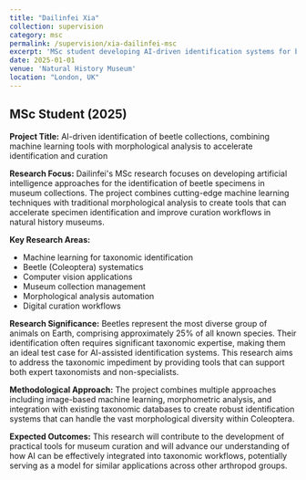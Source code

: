 ```yaml
---
title: "Dailinfei Xia"
collection: supervision
category: msc
permalink: /supervision/xia-dailinfei-msc
excerpt: 'MSc student developing AI-driven identification systems for beetle collections using machine learning and morphological analysis.'
date: 2025-01-01
venue: 'Natural History Museum'
location: "London, UK"
---
```


## MSc Student (2025)

**Project Title:** AI-driven identification of beetle collections, combining machine learning tools with morphological analysis to accelerate identification and curation

**Research Focus:**
Dailinfei's MSc research focuses on developing artificial intelligence approaches for the identification of beetle specimens in museum collections. The project combines cutting-edge machine learning techniques with traditional morphological analysis to create tools that can accelerate specimen identification and improve curation workflows in natural history museums.

**Key Research Areas:**
- Machine learning for taxonomic identification
- Beetle (Coleoptera) systematics
- Computer vision applications
- Museum collection management
- Morphological analysis automation
- Digital curation workflows

**Research Significance:**
Beetles represent the most diverse group of animals on Earth, comprising approximately 25% of all known species. Their identification often requires significant taxonomic expertise, making them an ideal test case for AI-assisted identification systems. This research aims to address the taxonomic impediment by providing tools that can support both expert taxonomists and non-specialists.

**Methodological Approach:**
The project combines multiple approaches including image-based machine learning, morphometric analysis, and integration with existing taxonomic databases to create robust identification systems that can handle the vast morphological diversity within Coleoptera.

**Expected Outcomes:**
This research will contribute to the development of practical tools for museum curation and will advance our understanding of how AI can be effectively integrated into taxonomic workflows, potentially serving as a model for similar applications across other arthropod groups.
